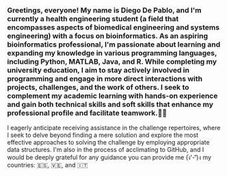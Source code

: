### Greetings, everyone! My name is Diego De Pablo, and I'm currently a health engineering student (a field that encompasses aspects of biomedical engineering and systems engineering) with a focus on bioinformatics. As an aspiring bioinformatics professional, I'm passionate about learning and expanding my knowledge in various programming languages, including Python, MATLAB, Java, and R. While completing my university education, I aim to stay actively involved in programming and engage in more direct interactions with projects, challenges, and the work of others. I seek to complement my academic learning with hands-on experience and gain both technical skills and soft skills that enhance my professional profile and facilitate teamwork.🫡😄

I eagerly anticipate receiving assistance in the challenge repertoires, where I seek to delve beyond finding a mere solution and explore the most effective approaches to solving the challenge by employing appropriate data structures. I'm also in the process of acclimating to GitHub, and I would be deeply grateful for any guidance you can provide me (ง︡'-'︠)ง
my countries: 🇪🇸, 🇻🇪, and 🇮🇹
<!--
**Diegodepab/Diegodepab** is a ✨ _special_ ✨ repository because its `README.md` (this file) appears on your GitHub profile.

Here are some ideas to get you started:

- 🔭 I’m currently working on ...
- 🌱 I’m currently learning ...
- 👯 I’m looking to collaborate on ...
- 🤔 I’m looking for help with ...
- 💬 Ask me about ...
- 📫 How to reach me: ...
- 😄 Pronouns: ...
- ⚡ Fun fact: ...
-->
